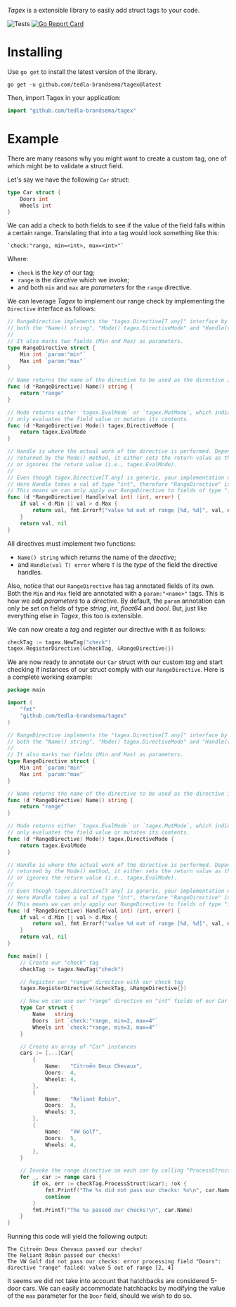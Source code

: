 *Tagex* is a extensible library to easily add struct tags to your code.

![Tests](https://github.com/tedla-brandsema/tagex/actions/workflows/test.yml/badge.svg)
[![Go Report Card](https://goreportcard.com/badge/github.com/tedla-brandsema/tagex)](https://goreportcard.com/report/github.com/tedla-brandsema/tagex)

# Installing

Use `go get` to install the latest version
of the library.
```
go get -u github.com/tedla-brandsema/tagex@latest
```

Then, import Tagex in your application:

```go
import "github.com/tedla-brandsema/tagex"
```
# Example

There are many reasons why you might want to create a custom tag, one of which might be to validate a struct field.

Let's say we have the following `Car` struct:
```go
type Car struct {
	Doors int
	Wheels int
}
```

We can add a check to both fields to see if the value of the field falls within a certain range. 
Translating that into a tag would look something like this:
```
`check:"range, min=<int>, max=<int>"`
```

Where:
 * `check` is the *key* of our tag;
 * `range` is the *directive* which we invoke;
 *  and both `min` and `max` are *parameters* for the `range` directive.

We can leverage *Tagex* to implement our range check by implementing the `Directive` interface as follows:
```go
// RangeDirective implements the "tagex.Directive[T any]" interface by defining
// both the "Name() string", "Mode() tagex.DirectiveMode" and "Handle(val T) (T, error)" methods.
//
// It also marks two fields (Min and Max) as parameters.
type RangeDirective struct {
	Min int `param:"min"`
	Max int `param:"max"`
}

// Name returns the name of the directive to be used as the directive identifier.
func (d *RangeDirective) Name() string {
	return "range"
}

// Mode returns either `tagex.EvalMode` or `tagex.MutMode`, which indicates whether the directive
// only evaluates the field value or mutates its contents.
func (d *RangeDirective) Mode() tagex.DirectiveMode {
	return tagex.EvalMode
}

// Handle is where the actual work of the directive is performed. Depending on the `tagex.DirectiveMode` 
// returned by the Mode() method, it either sets the return value as the field value (i.e., tagex.MutMode) 
// or ignores the return value (i.e., tagex.EvalMode).
//
// Even though tagex.Directive[T any] is generic, your implementation of it can be explicit.
// Here Handle takes a val of type "int", therefore "RangeDirective" is of type "int".
// This means we can only apply our RangeDirective to fields of type "int".
func (d *RangeDirective) Handle(val int) (int, error) {
	if val < d.Min || val > d.Max {
		return val, fmt.Errorf("value %d out of range [%d, %d]", val, d.Min, d.Max)
	}
	return val, nil
}
```

All directives must implement two functions:
* `Name() string` which returns the name of the *directive*;
* and `Handle(val T) error` where `T` is the *type* of the field the directive handles.

Also, notice that our `RangeDirective` has tag annotated fields of its own. Both the `Min` and `Max` field are annotated
with a `param:"<name>"` tags. This is how we add *parameters* to a *directive*.
By default, the `param` annotation can only be set on fields of type *string*, *int*, *float64* and *bool*. 
But, just like everything else in *Tagex*, this too is extensible.

We can now create a *tag* and register our directive with it as follows:
```go
checkTag := tagex.NewTag("check")
tagex.RegisterDirective(&checkTag, &RangeDirective{})
```

We are now ready to annotate our `Car` struct with our custom *tag* and start checking if instances of our struct comply
with our `RangeDirective`. Here is a complete working example:
```go
package main

import (
	"fmt"
	"github.com/tedla-brandsema/tagex"
)

// RangeDirective implements the "tagex.Directive[T any]" interface by defining
// both the "Name() string", "Mode() tagex.DirectiveMode" and "Handle(val T) (T, error)" methods.
//
// It also marks two fields (Min and Max) as parameters.
type RangeDirective struct {
	Min int `param:"min"`
	Max int `param:"max"`
}

// Name returns the name of the directive to be used as the directive identifier.
func (d *RangeDirective) Name() string {
	return "range"
}

// Mode returns either `tagex.EvalMode` or `tagex.MutMode`, which indicates whether the directive
// only evaluates the field value or mutates its contents.
func (d *RangeDirective) Mode() tagex.DirectiveMode {
	return tagex.EvalMode
}

// Handle is where the actual work of the directive is performed. Depending on the `tagex.DirectiveMode` 
// returned by the Mode() method, it either sets the return value as the field value (i.e., tagex.MutMode) 
// or ignores the return value (i.e., tagex.EvalMode).
//
// Even though tagex.Directive[T any] is generic, your implementation of it can be explicit.
// Here Handle takes a val of type "int", therefore "RangeDirective" is of type "int".
// This means we can only apply our RangeDirective to fields of type "int".
func (d *RangeDirective) Handle(val int) (int, error) {
	if val < d.Min || val > d.Max {
		return val, fmt.Errorf("value %d out of range [%d, %d]", val, d.Min, d.Max)
	}
	return val, nil
}

func main() {
	// Create our "check" tag
	checkTag := tagex.NewTag("check")

	// Register our "range" directive with our check tag
	tagex.RegisterDirective(&checkTag, &RangeDirective{})

	// Now we can use our "range" directive on "int" fields of our Car struct
	type Car struct {
		Name   string
		Doors  int `check:"range, min=2, max=4"`
		Wheels int `check:"range, min=3, max=4"`
	}

	// Create an array of "Car" instances
	cars := [...]Car{
		{
			Name:   "Citroën Deux Chevaux",
			Doors:  4,
			Wheels: 4,
		},
		{
			Name:   "Reliant Robin",
			Doors:  3,
			Wheels: 3,
		},
		{
			Name:   "VW Golf",
			Doors:  5,
			Wheels: 4,
		},
	}

	// Invoke the range directive on each car by calling "ProcessStruct" on "checkTag"
	for _, car := range cars {
		if ok, err := checkTag.ProcessStruct(&car); !ok {
			fmt.Printf("The %s did not pass our checks: %v\n", car.Name, err)
			continue
		}
		fmt.Printf("The %s passed our checks!\n", car.Name)
	}
}
```

Running this code will yield the following output:
```
The Citroën Deux Chevaux passed our checks!
The Reliant Robin passed our checks!
The VW Golf did not pass our checks: error processing field "Doors": directive "range" failed: value 5 out of range [2, 4]
```
It seems we did not take into account that hatchbacks are considered 5-door cars.  We can easily accommodate hatchbacks 
by modifying the value of the `max` parameter for the `Door` field, should we wish to do so.